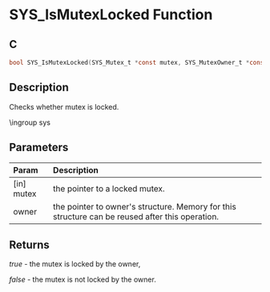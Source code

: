 # SYS_IsMutexLocked Function

## C

```c
bool SYS_IsMutexLocked(SYS_Mutex_t *const mutex, SYS_MutexOwner_t *const owner);
```

## Description

 Checks whether mutex is locked.

\ingroup sys

## Parameters

| Param | Description |
|:----- |:----------- |
| [in] mutex | the pointer to a locked mutex. |
| owner | the pointer to owner's structure. Memory for this structure can be reused after this operation.  

## Returns

*true* - the mutex is locked by the owner,

*false* - the mutex is not locked by the owner.

